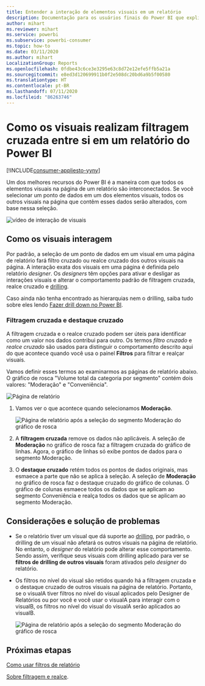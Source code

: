 ```yaml
---
title: Entender a interação de elementos visuais em um relatório
description: Documentação para os usuários finais do Power BI que explica como os visuais interagem em uma página de relatório.
author: mihart
ms.reviewer: mihart
ms.service: powerbi
ms.subservice: powerbi-consumer
ms.topic: how-to
ms.date: 03/11/2020
ms.author: mihart
LocalizationGroup: Reports
ms.openlocfilehash: 0fdbe43c6ce3e3295e63c8d72e12efe5ffb5a21a
ms.sourcegitcommit: e8ed3d120699911b0f2e508dc20bd6a9b5f00580
ms.translationtype: HT
ms.contentlocale: pt-BR
ms.lasthandoff: 07/11/2020
ms.locfileid: "86263746"
---
```

# <a name="how-visuals-cross-filter-each-other-in-a-power-bi-report"></a>Como os visuais realizam filtragem cruzada entre si em um relatório do Power BI

[!INCLUDE[consumer-appliesto-yyny](../includes/consumer-appliesto-yyny.md)]

Um dos melhores recursos do Power BI é a maneira com que todos os elementos visuais na página de um relatório são interconectados. Se você selecionar um ponto de dados em um dos elementos visuais, todos os outros visuais na página que contêm esses dados serão alterados, com base nessa seleção. 

![vídeo de interação de visuais](media/end-user-interactions/interactions.gif)

## <a name="how-visuals-interact-with-each-other"></a>Como os visuais interagem

Por padrão, a seleção de um ponto de dados em um visual em uma página de relatório fará filtro cruzado ou realce cruzado dos outros visuais na página. A interação exata dos visuais em uma página é definida pelo relatório *designer*. Os *designers* têm opções para ativar e desligar as interações visuais e alterar o comportamento padrão de filtragem cruzada, realce cruzado e [drilling](end-user-drill.md). 

Caso ainda não tenha encontrado as hierarquias nem o drilling, saiba tudo sobre eles lendo [Fazer drill down no Power BI](end-user-drill.md). 

### <a name="cross-filtering-and-cross-highlighting"></a>Filtragem cruzada e destaque cruzado

A filtragem cruzada e o realce cruzado podem ser úteis para identificar como um valor nos dados contribui para outro. Os termos *filtro cruzado* e *realce cruzado* são usados para distinguir o comportamento descrito aqui do que acontece quando você usa o painel **Filtros** para filtrar e realçar visuais.  

Vamos definir esses termos ao examinarmos as páginas de relatório abaixo. O gráfico de rosca "Volume total da categoria por segmento" contém dois valores: "Moderação" e "Conveniência". 

![Página de relatório](media/end-user-interactions/power-bi-interactions-before.png)

1. Vamos ver o que acontece quando selecionamos **Moderação**.

    ![Página de relatório após a seleção do segmento Moderação do gráfico de rosca](media/end-user-interactions/power-bi-interactions-after.png)

2. A **filtragem cruzada** remove os dados não aplicáveis. A seleção de **Moderação** no gráfico de rosca faz a filtragem cruzada do gráfico de linhas. Agora, o gráfico de linhas só exibe pontos de dados para o segmento Moderação. 

3. O **destaque cruzado** retém todos os pontos de dados originais, mas esmaece a parte que não se aplica à seleção. A seleção de **Moderação** no gráfico de rosca faz o destaque cruzado do gráfico de colunas. O gráfico de colunas esmaece todos os dados que se aplicam ao segmento Conveniência e realça todos os dados que se aplicam ao segmento Moderação. 


## <a name="considerations-and-troubleshooting"></a>Considerações e solução de problemas
- Se o relatório tiver um visual que dá suporte ao [drilling](end-user-drill.md), por padrão, o drilling de um visual não afetará os outros visuais na página de relatório. No entanto, o *designer* do relatório pode alterar esse comportamento. Sendo assim, verifique seus visuais com drilling aplicado para ver se **filtros de drilling de outros visuais** foram ativados pelo *designer* do relatório.
    
- Os filtros no nível do visual são retidos quando há a filtragem cruzada e o destaque cruzado de outros visuais na página de relatório. Portanto, se o visualA tiver filtros no nível do visual aplicados pelo Designer de Relatórios ou por você e você usar o visualA para interagir com o visualB, os filtros no nível do visual do visualA serão aplicados ao visualB.

    ![Página de relatório após a seleção do segmento Moderação do gráfico de rosca](media/end-user-interactions/power-bi-visual-filters.png)

## <a name="next-steps"></a>Próximas etapas
[Como usar filtros de relatório](../consumer/end-user-report-filter.md)


[Sobre filtragem e realce](end-user-report-filter.md).
